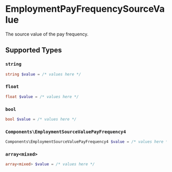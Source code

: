 # EmploymentPayFrequencySourceValue

The source value of the pay frequency.


## Supported Types

### `string`

```php
string $value = /* values here */
```

### `float`

```php
float $value = /* values here */
```

### `bool`

```php
bool $value = /* values here */
```

### `Components\EmploymentSourceValuePayFrequency4`

```php
Components\EmploymentSourceValuePayFrequency4 $value = /* values here */
```

### `array<mixed>`

```php
array<mixed> $value = /* values here */
```

